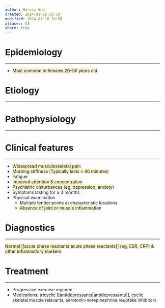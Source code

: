 ```yaml
---
author: Harvey Guo
created: 2024-01-16 20:58
modified: 2024-01-16 20:58
aliases: []
share: true
---
```

# Epidemiology
---
- <span style="background:rgba(240, 200, 0, 0.2)">Most common in females 20–50 years old.</span>

# Etiology
---


# Pathophysiology
---


# Clinical features
---
- <span style="background:rgba(240, 200, 0, 0.2)">Widespread musculoskeletal pain</span>
- <span style="background:rgba(240, 200, 0, 0.2)">Morning stiffness (Typically lasts &lt; 60 minutes)</span>
- Fatigue
- <span style="background:rgba(240, 200, 0, 0.2)">Impaired attention & concentration</span>
- <span style="background:rgba(240, 200, 0, 0.2)">Psychiatric disturbances (eg, depression, anxiety)</span>
- Symptoms lasting for ≥ 3 months
- Physical examination
	- Multiple tender points at characteristic locations
	- <span style="background:rgba(240, 200, 0, 0.2)">Absence of joint or muscle inflammation</span>
# Diagnostics
---
<span style="background:rgba(240, 200, 0, 0.2)">Normal [[acute phase reactants|acute phase reactants]] (eg, ESR, CRP) & other inflammatory markers</span>

# Treatment
---
- Progressive exercise regimen
- Medications: tricyclic [[antidepressants|antidepressants]], cyclic skeletal muscle relaxants, serotonin-norepinephrine reuptake inhibitors


